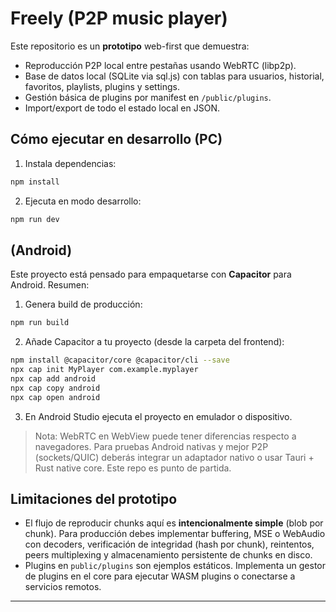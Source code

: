 # Freely (P2P music player)

Este repositorio es un **prototipo** web-first que demuestra:
- Reproducción P2P local entre pestañas usando WebRTC (libp2p).
- Base de datos local (SQLite via sql.js) con tablas para usuarios, historial, favoritos, playlists, plugins y settings.
- Gestión básica de plugins por manifest en `/public/plugins`.
- Import/export de todo el estado local en JSON.

## Cómo ejecutar en desarrollo (PC)
1. Instala dependencias:

```bash
npm install
```

2. Ejecuta en modo desarrollo:

```bash
npm run dev
```

## (Android)
Este proyecto está pensado para empaquetarse con **Capacitor** para Android. Resumen:

1. Genera build de producción:
```bash
npm run build
```
2. Añade Capacitor a tu proyecto (desde la carpeta del frontend):
```bash
npm install @capacitor/core @capacitor/cli --save
npx cap init MyPlayer com.example.myplayer
npx cap add android
npx cap copy android
npx cap open android
```
3. En Android Studio ejecuta el proyecto en emulador o dispositivo.

> Nota: WebRTC en WebView puede tener diferencias respecto a navegadores. Para pruebas Android nativas y mejor P2P (sockets/QUIC) deberás integrar un adaptador nativo o usar Tauri + Rust native core. Este repo es punto de partida.

## Limitaciones del prototipo
- El flujo de reproducir chunks aquí es **intencionalmente simple** (blob por chunk). Para producción debes implementar buffering, MSE o WebAudio con decoders, verificación de integridad (hash por chunk), reintentos, peers multiplexing y almacenamiento persistente de chunks en disco.
- Plugins en `public/plugins` son ejemplos estáticos. Implementa un gestor de plugins en el core para ejecutar WASM plugins o conectarse a servicios remotos.

---
